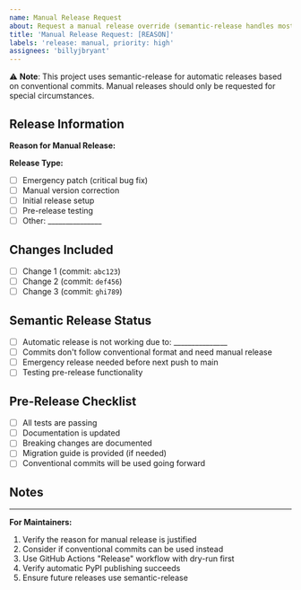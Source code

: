 ```yaml
---
name: Manual Release Request
about: Request a manual release override (semantic-release handles most releases automatically)
title: 'Manual Release Request: [REASON]'
labels: 'release: manual, priority: high'
assignees: 'billyjbryant'
---
```


⚠️ **Note**: This project uses semantic-release for automatic releases based on conventional commits. Manual releases should only be requested for special circumstances.

## Release Information

**Reason for Manual Release:**
<!-- Why is a manual release needed instead of automatic semantic release? -->

**Release Type:**
- [ ] Emergency patch (critical bug fix)
- [ ] Manual version correction
- [ ] Initial release setup
- [ ] Pre-release testing
- [ ] Other: _______________

## Changes Included

<!-- List the main changes that should be included in this release -->

- [ ] Change 1 (commit: `abc123`)
- [ ] Change 2 (commit: `def456`)
- [ ] Change 3 (commit: `ghi789`)

## Semantic Release Status

- [ ] Automatic release is not working due to: _______________
- [ ] Commits don't follow conventional format and need manual release
- [ ] Emergency release needed before next push to main
- [ ] Testing pre-release functionality

## Pre-Release Checklist

- [ ] All tests are passing
- [ ] Documentation is updated
- [ ] Breaking changes are documented
- [ ] Migration guide is provided (if needed)
- [ ] Conventional commits will be used going forward

## Notes

<!-- Any additional information about this release -->

---

**For Maintainers:**
1. Verify the reason for manual release is justified
2. Consider if conventional commits can be used instead
3. Use GitHub Actions "Release" workflow with dry-run first
4. Verify automatic PyPI publishing succeeds
5. Ensure future releases use semantic-release
